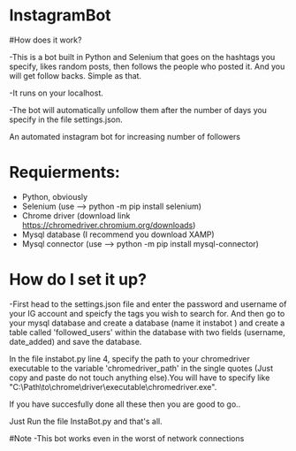 # InstagramBot

#How does it work?

-This is a bot built in Python and Selenium that goes on the hashtags you specify, likes random posts, then follows the people who posted it. And you will get follow backs. Simple as that.

-It runs on your localhost.

-The bot will automatically unfollow them after the number of days you specify in the file settings.json.


An automated instagram bot for increasing number of followers

# Requierments:
- Python, obviously
- Selenium (use --> python -m pip install selenium) 
- Chrome driver (download link https://chromedriver.chromium.org/downloads)
- Mysql database (I recommend you download XAMP)
- Mysql connector (use --> python -m pip install mysql-connector)


# How do I set it up?

-First head to the settings.json file and enter the password and username of your IG account and speicfy the tags you wish to search for. And then go to your mysql database and create a database (name it instabot ) and create a table called 'followed_users' within the database with two fields (username, date_added) and save the database.

In the file instabot.py line 4, specify the path to your chromedriver executable to the variable 'chromedriver_path' in the single quotes (Just copy and paste do not touch anything else).You will have to specify like "C:\Path\to\chrome\driver\executable\chromedriver.exe".

If you have succesfully done all these then you are good to go..

Just Run the file InstaBot.py and that's all.

#Note
-This bot works even in the worst of network connections
